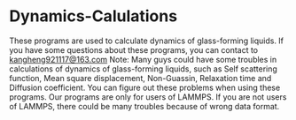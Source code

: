 # Dynamics-Calulations
These programs are used to calculate dynamics of glass-forming liquids. If you have some questions about these programs, you can contact to kangheng921117@163.com
Note: Many guys could have some troubles in calculations of dynamics of glass-forming liquids, such as Self scattering function, Mean square displacement, Non-Guassin, Relaxation time and Diffusion coefficient. You can figure out these problems when using these programs.
Our programs are only for users of LAMMPS. If you are not users of LAMMPS, there could be many troubles because of wrong data format.   
